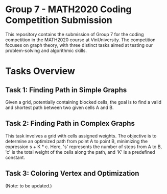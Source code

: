 # Group 7 - MATH2020 Coding Competition Submission
This repository contains the submission of Group 7 for the coding competition in the MATH2020 course at VinUniversity. The competition focuses on graph theory, with three distinct tasks aimed at testing our problem-solving and algorithmic skills.

# Tasks Overview
## Task 1: Finding Path in Simple Graphs
Given a grid, potentially containing blocked cells, the goal is to find a valid and shortest path between two given cells A and B.  

## Task 2: Finding Path in Complex Graphs
This task involves a grid with cells assigned weights. The objective is to determine an optimized path from point A to point B, minimizing the expression s + K * c. Here, 's' represents the number of steps from A to B, 'c' is the total weight of the cells along the path, and 'K' is a predefined constant.  

## Task 3: Coloring Vertex and Optimization
(Note: to be updated.)

 
